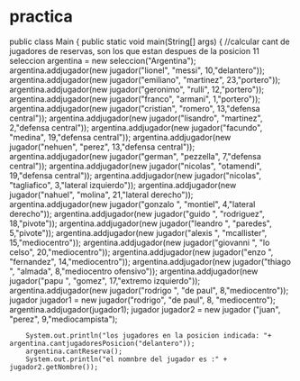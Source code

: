 # practica
public class Main {
    public static void main(String[] args) {
        //calcular cant de jugadores de reservas, son los que estan despues de la posicion 11
        seleccion argentina = new seleccion("Argentina");
        argentina.addjugador(new jugador("lionel", "messi", 10,"delantero"));
        argentina.addjugador(new jugador("emiliano", "martinez", 23,"portero"));
        argentina.addjugador(new jugador("geronimo", "rulli", 12,"portero"));
        argentina.addjugador(new jugador("franco", "armani", 1,"portero"));
        argentina.addjugador(new jugador("cristian", "romero", 13,"defensa central"));
        argentina.addjugador(new jugador("lisandro", "martinez", 2,"defensa central"));
        argentina.addjugador(new jugador("facundo", "medina", 19,"defensa central"));
        argentina.addjugador(new jugador("nehuen", "perez", 13,"defensa central"));
        argentina.addjugador(new jugador("german", "pezzella", 7,"defensa central"));
        argentina.addjugador(new jugador("nicolas", "otamendi", 19,"defensa central"));
        argentina.addjugador(new jugador("nicolas", "tagliafico", 3,"lateral izquierdo"));
        argentina.addjugador(new jugador("nahuel", "molina", 21,"lateral derecho"));
        argentina.addjugador(new jugador("gonzalo ", "montiel", 4,"lateral derecho"));
        argentina.addjugador(new jugador("guido ", "rodriguez", 18,"pivote"));
        argentina.addjugador(new jugador("leandro ", "paredes", 5,"pivote"));
        argentina.addjugador(new jugador("alexis ", "mcallister", 15,"mediocentro"));
        argentina.addjugador(new jugador("giovanni ", "lo celso", 20,"mediocentro"));
        argentina.addjugador(new jugador("enzo ", "fernandez", 14,"mediocentro"));
        argentina.addjugador(new jugador("thiago ", "almada", 8,"mediocentro ofensivo"));
        argentina.addjugador(new jugador("papu ", "gomez", 17,"extremo izquierdo"));
        argentina.addjugador(new jugador("rodrigo ", "de paul", 8,"mediocentro"));
        jugador jugador1 = new jugador("rodrigo", "de paul", 8, "mediocentro");
        argentina.addjugador(jugador1);
        jugador jugador2 = new jugador ("juan", "perez", 9,"mediocampista");

        System.out.println("los jugadores en la posicion indicada: "+ argentina.cantjugadoresPosicion("delantero"));
        argentina.cantReserva();
        System.out.println("el nomnbre del jugador es :" + jugador2.getNombre());

